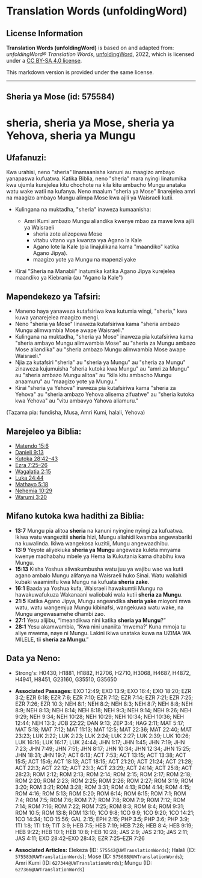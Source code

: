 # Translation Words (unfoldingWord)

## License Information

**Translation Words (unfoldingWord)** is based on and adapted from: _unfoldingWord® Translation Words_, [unfoldingWord](https://unfoldingword.org/utw), 2022, which is licensed under a [CC BY-SA 4.0 license](https://creativecommons.org/licenses/by-sa/4.0/legalcode.en).

This markdown version is provided under the same license.



--------------------------------

## Sheria ya Mose (id: 575584)

sheria, sheria ya Mose, sheria ya Yehova, sheria ya Mungu
=========================================================

Ufafanuzi:
----------

Kwa urahisi, neno "sheria" linamaanisha kanuni au maagizo ambayo yanapaswa kufuatwa. Katika Biblia, neno "sheria" mara nyingi linatumika kwa ujumla kurejelea kitu chochote na kila kitu ambacho Mungu anataka watu wake watii na kufanya. Neno maalum "sheria ya Mose" linarejelea amri na maagizo ambayo Mungu alimpa Mose kwa ajili ya Waisraeli kutii.

* Kulingana na muktadha, "sheria" inaweza kumaanisha:

    + Amri Kumi ambazo Mungu aliandika kwenye mbao za mawe kwa ajili ya Waisraeli
        + sheria zote alizopewa Mose
        + vitabu vitano vya kwanza vya Agano la Kale
        + Agano lote la Kale (pia linajulikana kama "maandiko" katika Agano Jipya).
        + maagizo yote ya Mungu na mapenzi yake
* Kirai "Sheria na Manabii" inatumika katika Agano Jipya kurejelea maandiko ya Kiebrania (au "Agano la Kale")

Mapendekezo ya Tafsiri:
-----------------------

* Maneno haya yanaweza kutafsiriwa kwa kutumia wingi, "sheria," kwa kuwa yanarejelea maagizo mengi.
* Neno "sheria ya Mose" linaweza kutafsiriwa kama "sheria ambazo Mungu alimwambia Mose awape Waisraeli."
* Kulingana na muktadha, "sheria ya Mose" inaweza pia kutafsiriwa kama "sheria ambayo Mungu alimwambia Mose" au "sheria za Mungu ambazo Mose aliandika" au "sheria ambazo Mungu alimwambia Mose awape Waisraeli."
* Njia za kutafsiri "sheria" au "sheria ya Mungu" au "sheria za Mungu" zinaweza kujumuisha "sheria kutoka kwa Mungu" au "amri za Mungu" au "sheria ambazo Mungu alitoa" au "kila kitu ambacho Mungu anaamuru" au "maagizo yote ya Mungu."
* Kirai "sheria ya Yehova" inaweza pia kutafsiriwa kama "sheria za Yehova" au "sheria ambazo Yehova alisema zifuatwe" au "sheria kutoka kwa Yehova" au "vitu ambavyo Yahova aliamuru."

(Tazama pia: fundisha, Musa, Amri Kumi, halali, Yehova)

Marejeleo ya Biblia:
--------------------

* [Matendo 15:6](https://ref.ly/Acts15:6)
* [Danieli 9:13](https://ref.ly/Dan9:13)
* [Kutoka 28:42–43](https://ref.ly/Exod28:42-Exod28:43)
* [Ezra 7:25–26](https://ref.ly/Ezra7:25-Ezra7:26)
* [Wagalatia 2:15](https://ref.ly/Gal2:15)
* [Luka 24:44](https://ref.ly/Luke24:44)
* [Mathayo 5:18](https://ref.ly/Matt5:18)
* [Nehemia 10:29](https://ref.ly/Neh10:29)
* [Warumi 3:20](https://ref.ly/Rom3:20)

Mifano kutoka kwa hadithi za Biblia:
------------------------------------

* **13:7** Mungu pia alitoa **sheria** na kanuni nyingine nyingi za kufuatwa. Ikiwa watu wangezitii **sheria** hizi, Mungu aliahidi kwamba angewabariki na kuwalinda. Ikiwa wangekosa kuzitii, Mungu angewaadhibu.
* **13:9** Yeyote aliyekiuka **sheria ya Mungu** angeweza kuleta mnyama kwenye madhabahu mbele ya Hema la Kukutania kama dhabihu kwa Mungu.
* **15:13** Kisha Yoshua aliwakumbusha watu juu ya wajibu wao wa kutii agano ambalo Mungu alifanya na Waisraeli huko Sinai. Watu waliahidi kubaki waaminifu kwa Mungu na kufuata **sheria zake**.
* **16:1** Baada ya Yoshua kufa, Waisraeli hawakumtii Mungu na hawakuwafukuza Wakanaani waliobaki wala kutii **sheria za Mungu**.
* **21:5** Katika Agano Jipya, Mungu angeandika **sheria yake** mioyoni mwa watu, watu wangemjua Mungu kibinafsi, wangekuwa watu wake, na Mungu angewasamehe dhambi zao.
* **27:1** Yesu alijibu, “Imeandikwa nini katika **sheria ya Mungu**?”
* **28:1** Yesu akamwambia, “Kwa nini unaniita ‘mwema?’ Kuna mmoja tu aliye mwema, naye ni Mungu. Lakini ikiwa unataka kuwa na UZIMA WA MILELE, tii **sheria za Mungu**.”

Data ya Neno:
-------------

* Strong's: H0430, H1881, H1882, H2706, H2710, H3068, H4687, H4872, H4941, H8451, G23160, G35510, G35650

* **Associated Passages:** EXO 12:49; EXO 13:9; EXO 16:4; EXO 18:20; EZR 3:2; EZR 6:18; EZR 7:6; EZR 7:10; EZR 7:12; EZR 7:14; EZR 7:21; EZR 7:25; EZR 7:26; EZR 10:3; NEH 8:1; NEH 8:2; NEH 8:3; NEH 8:7; NEH 8:8; NEH 8:9; NEH 8:13; NEH 8:14; NEH 8:18; NEH 9:3; NEH 9:14; NEH 9:26; NEH 9:29; NEH 9:34; NEH 10:28; NEH 10:29; NEH 10:34; NEH 10:36; NEH 12:44; NEH 13:3; JOB 22:22; DAN 9:13; ZEP 3:4; HAG 2:11; MAT 5:17; MAT 5:18; MAT 7:12; MAT 11:13; MAT 12:5; MAT 22:36; MAT 22:40; MAT 23:23; LUK 2:22; LUK 2:23; LUK 2:24; LUK 2:27; LUK 2:39; LUK 10:26; LUK 16:16; LUK 16:17; LUK 24:44; JHN 1:17; JHN 1:45; JHN 7:19; JHN 7:23; JHN 7:49; JHN 7:51; JHN 8:17; JHN 10:34; JHN 12:34; JHN 15:25; JHN 18:31; JHN 19:7; ACT 6:13; ACT 7:53; ACT 13:15; ACT 13:38; ACT 15:5; ACT 15:6; ACT 18:13; ACT 18:15; ACT 21:20; ACT 21:24; ACT 21:28; ACT 22:3; ACT 22:12; ACT 23:3; ACT 23:29; ACT 24:14; ACT 25:8; ACT 28:23; ROM 2:12; ROM 2:13; ROM 2:14; ROM 2:15; ROM 2:17; ROM 2:18; ROM 2:20; ROM 2:23; ROM 2:25; ROM 2:26; ROM 2:27; ROM 3:19; ROM 3:20; ROM 3:21; ROM 3:28; ROM 3:31; ROM 4:13; ROM 4:14; ROM 4:15; ROM 4:16; ROM 5:13; ROM 5:20; ROM 6:14; ROM 6:15; ROM 7:1; ROM 7:4; ROM 7:5; ROM 7:6; ROM 7:7; ROM 7:8; ROM 7:9; ROM 7:12; ROM 7:14; ROM 7:16; ROM 7:22; ROM 7:25; ROM 8:3; ROM 8:4; ROM 9:31; ROM 10:5; ROM 13:8; ROM 13:10; 1CO 9:8; 1CO 9:9; 1CO 9:20; 1CO 14:21; 1CO 14:34; 1CO 15:56; GAL 2:15; EPH 2:15; PHP 3:5; PHP 3:6; PHP 3:9; 1TI 1:8; 1TI 1:9; TIT 3:9; HEB 7:5; HEB 7:19; HEB 7:28; HEB 8:4; HEB 9:19; HEB 9:22; HEB 10:1; HEB 10:8; HEB 10:28; JAS 2:9; JAS 2:10; JAS 2:11; JAS 4:11; EXO 28:42–EXO 28:43; EZR 7:25–EZR 7:26
* **Associated Articles:** Elekeza (ID: `575542@UWTranslationWords`); Halali (ID: `575583@UWTranslationWords`); Mose (ID: `575608@UWTranslationWords`); Amri Kumi (ID: `627344@UWTranslationWords`); Mungu (ID: `627366@UWTranslationWords`)

